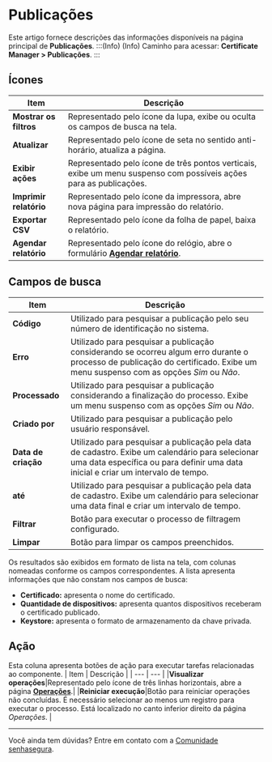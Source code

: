 # Publicações

Este artigo fornece descrições das informações disponíveis na página principal de **Publicações**.
:::(Info) (Info)
Caminho para acessar: **Certificate Manager > Publicações**.
:::

## Ícones
| Item | Descrição |
| --- | --- |
|**Mostrar os filtros**|Representado pelo ícone da lupa, exibe ou oculta os campos de busca na tela.|
|**Atualizar**|Representado pelo ícone de seta no sentido anti-horário, atualiza a página.
|**Exibir ações**|Representado pelo ícone de três pontos verticais, exibe um menu suspenso com possíveis ações para as publicações.|
|**Imprimir relatório**|Representado pelo ícone da impressora, abre nova página para impressão do relatório.|
|**Exportar CSV**|Representado pelo ícone da folha de papel, baixa o relatório.|
|**Agendar relatório**|Representado pelo ícone do relógio, abre o formulário **[Agendar relatório](/v3-33/docs/pt/general-information-how-to-issue-download-and-schedule-device-reports)**.|

## Campos de busca
| Item | Descrição |
| --- | --- |
|**Código**|Utilizado para pesquisar a publicação pelo seu número de identificação no sistema.|
|**Erro**|Utilizado para pesquisar a publicação considerando se ocorreu algum erro durante o processo de publicação do certificado. Exibe um menu suspenso com as opções *Sim* ou *Não*.|
|**Processado**|Utilizado para pesquisar a publicação considerando a finalização do processo. Exibe um menu suspenso com as opções *Sim* ou *Não*.|
|**Criado por**|Utilizado para pesquisar a publicação pelo usuário responsável.|
|**Data de criação**|Utilizado para pesquisar a publicação pela data de cadastro. Exibe um calendário para selecionar uma data específica ou para definir uma data inicial e criar um intervalo de tempo.|
|**até**|Utilizado para pesquisar a publicação pela data de cadastro. Exibe um calendário para selecionar uma data final e criar um intervalo de tempo.|
|**Filtrar**|Botão para executar o processo de filtragem configurado.|
|**Limpar**|Botão para limpar os campos preenchidos.|

Os resultados são exibidos em formato de lista na tela, com colunas nomeadas conforme os campos correspondentes. A lista apresenta informações que não constam nos campos de busca:

* **Certificado:** apresenta o nome do certificado.
* **Quantidade de dispositivos:** apresenta quantos dispositivos receberam o certificado publicado.
* **Keystore:** apresenta o formato de armazenamento da chave privada.

## Ação
Esta coluna apresenta botões de ação para executar tarefas relacionadas ao componente.
| Item | Descrição |
| --- | --- |
|**Visualizar operações**|Representado pelo ícone de três linhas horizontais, abre a página **[Operações](/v3-33/docs/pt/certificate-manager-reference-operations)**.|
|**Reiniciar execução**|Botão para reiniciar operações não concluídas. É necessário selecionar ao menos um registro para executar o processo. Está localizado no canto inferior direito da página *Operações*. | 
***
Você ainda tem dúvidas? Entre em contato com a [Comunidade senhasegura](https://community.senhasegura.io/).





